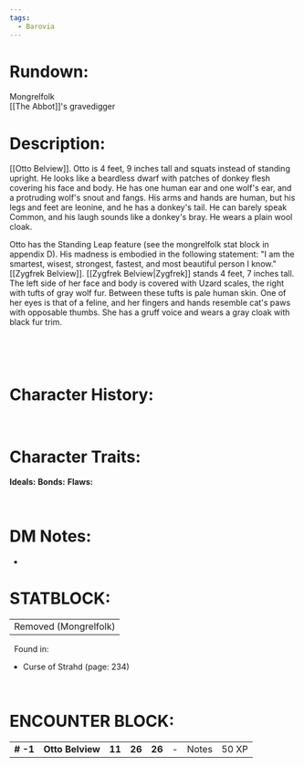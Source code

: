 ```yaml
---
tags:
  - Barovia
---
```



# **Rundown:**

Mongrelfolk  
[[The Abbot]]'s gravedigger
 

# **Description:**
[[Otto Belview]]. Otto is 4 feet, 9 inches tall and squats instead of standing upright. He looks like a beardless dwarf with patches of donkey flesh covering his face and body. He has one human ear and one wolf's ear, and a protruding wolf's snout and fangs. His arms and hands are human, but his legs and feet are leonine, and he has a donkey's tail. He can barely speak Common, and his laugh sounds like a donkey's bray. He wears a plain wool cloak.

Otto has the Standing Leap feature (see the mongrelfolk stat block in appendix D). His madness is embodied in the following statement: "I am the smartest, wisest, strongest, fastest, and most beautiful person I know." [[Zygfrek Belview]]. [[Zygfrek Belview|Zygfrek]] stands 4 feet, 7 inches tall. The left side of her face and body is covered with Uzard 
scales, the right with tufts of gray wolf fur. Between these tufts is pale human skin. One of her eyes is that of a feline, and her fingers and hands resemble cat's paws with opposable thumbs. She has a gruff voice and wears a gray cloak with black fur trim. 

 

 

# **Character History:**

 
 
 

# **Character Traits:** 

**Ideals:**
**Bonds:** 
**Flaws:**

 
 

# **DM Notes:**

-    

# **STATBLOCK:**

|                       |
|-----------------------|
| Removed (Mongrelfolk) |

 
Found in:

-   Curse of Strahd (page: 234)

 

# **ENCOUNTER BLOCK:**

|           |                  |        |        |        |     |       |       |
|-----------|------------------|--------|--------|--------|-----|-------|-------|
| **\# -1** | **Otto Belview** | **11** | **26** | **26** | \-  | Notes | 50 XP |

 